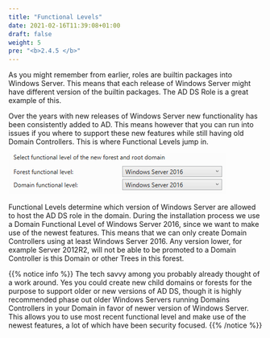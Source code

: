 ```yaml
---
title: "Functional Levels"
date: 2021-02-16T11:39:08+01:00
draft: false
weight: 5
pre: "<b>2.4.5 </b>"
---
```


As you might remember from earlier, roles are builtin packages into Windows Server. This means that each release of Windows Server might have different version of the builtin packages. The AD DS Role is a great example of this.

Over the years with new releases of Windows Server new functionality has been consistently added to AD. This means however that you can run into issues if you where to support these new features while still having old Domain Controllers. This is where Functional Levels jump in. 

![](functional_levels.png)

Functional Levels determine which version of Windows Server are allowed to host the AD DS role in the domain. During the installation process we use a Domain Functional Level of Windows Server 2016, since we want to make use of the newest features. This means that we can only create Domain Controllers using at least Windows Server 2016. Any version lower, for example Server 2012R2, will not be able to be promoted to a Domain Controller is this Domain or other Trees in this forest.

{{% notice info %}}
The tech savvy among you probably already thought of a work around. Yes you could create new child domains or forests for the purpose to support older or new versions of AD DS, though it is highly recommended phase out older Windows Servers running Domains Controllers in your Domain in favor of newer version of Windows Server. This allows you to use most recent functional level and make use of the newest features, a lot of which have been security focused.
{{% /notice %}}
